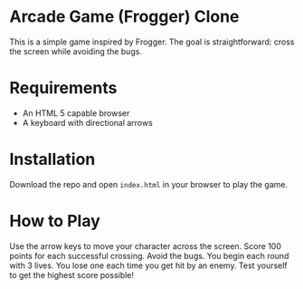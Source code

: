 Arcade Game (Frogger) Clone
===============================

This is a simple game inspired by Frogger. The goal is straightforward: cross the screen while avoiding the bugs. 


Requirements
===============================
- An HTML 5 capable browser
- A keyboard with directional arrows


Installation
===============================

Download the repo and open `index.html` in your browser to play the game.


How to Play
===============================

Use the arrow keys to move your character across the screen. Score 100 points for each successful crossing. Avoid the bugs. You begin each round with 3 lives. You lose one each time you get hit by an enemy. Test yourself to get the highest score possible! 